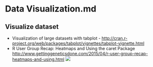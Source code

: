 # Data Visualization.md
## Visualize dataset 
- Visualization of large datasets with tabplot - http://cran.r-project.org/web/packages/tabplot/vignettes/tabplot-vignette.html
- R User Group Recap: Heatmaps and Using the caret Package http://www.gettinggeneticsdone.com/2015/04/r-user-group-recap-heatmaps-and-using.html
 ![](http://2.bp.blogspot.com/-eNA35UQAaOQ/VSflGRDoeqI/AAAAAAACL3k/VYTOWpKqP9U/s1600/heatmap.png)

